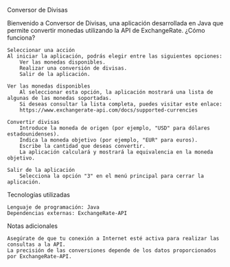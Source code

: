 Conversor de Divisas 

Bienvenido a Conversor de Divisas, una aplicación desarrollada en Java que permite convertir monedas utilizando la API de ExchangeRate.
¿Cómo funciona?

    Seleccionar una acción
    Al iniciar la aplicación, podrás elegir entre las siguientes opciones:
        Ver las monedas disponibles.
        Realizar una conversión de divisas.
        Salir de la aplicación.

    Ver las monedas disponibles
        Al seleccionar esta opción, la aplicación mostrará una lista de algunas de las monedas soportadas.
        Si deseas consultar la lista completa, puedes visitar este enlace:
        https://www.exchangerate-api.com/docs/supported-currencies

    Convertir divisas
        Introduce la moneda de origen (por ejemplo, "USD" para dólares estadounidenses).
        Indica la moneda objetivo (por ejemplo, "EUR" para euros).
        Escribe la cantidad que deseas convertir.
        La aplicación calculará y mostrará la equivalencia en la moneda objetivo.

    Salir de la aplicación
        Selecciona la opción "3" en el menú principal para cerrar la aplicación.

Tecnologías utilizadas

    Lenguaje de programación: Java
    Dependencias externas: ExchangeRate-API

Notas adicionales

    Asegúrate de que tu conexión a Internet esté activa para realizar las consultas a la API.
    La precisión de las conversiones depende de los datos proporcionados por ExchangeRate-API.
